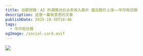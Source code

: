 ```yaml
---
title: 谷歌财报：AI 热潮推动云业务收入飙升 盘后股价上涨——华尔街日报
description: 这是一篇有意思的文章
publishDate: 2025-10-30T10:46
tags:
  - 华尔街日报
ogImage: /social-card.avif
---
```



![](/assets/images/谷歌财报：ai-热潮推动云业务收入飙升-盘后股价上涨——华尔街日报.jpg)
